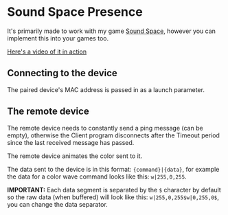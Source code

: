 # Sound Space Presence
It's primarily made to work with my game [Sound Space](https://www.roblox.com/games/2677609345/Sound-Space), however you can implement this into your games too.

[Here's a video of it in action](https://www.youtube.com/watch?v=rbYCVzi9IPo&t=45s&ab_channel=Morphox)

## Connecting to the device
The paired device's MAC address is passed in as a launch parameter.

## The remote device
The remote device needs to constantly send a ping message (can be empty), otherwise the Client program disconnects after the Timeout period since the last received message has passed.

The remote device animates the color sent to it.

The data sent to the device is in this format: ``{command}|{data}``, for example the data for a color wave command looks like this: ``w|255,0,255``.

**IMPORTANT:** Each data segment is separated by the ``$`` character by default so the raw data (when buffered) will look like this: ``w|255,0,255$w|0,255,0$``, you can change the data separator.
